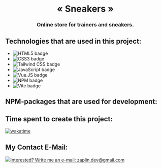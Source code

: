 ﻿<h1 align="center">« Sneakers »</h1>
<h3 align="center">Online store for trainers and sneakers.</h3>

<!-- <a href="https://github.com/alienat3d/icons-for-github/blob/dev/screenshots/sneakers.webp?raw=true" target="_blank">
  <img src="https://github.com/alienat3d/icons-for-github/blob/dev/screenshots/sneakers-small.webp" alt="Sneakers smaller screenshot" align="center">
</a> -->
<!-- <div align="center"><h2><a href="https://alienat3d.github.io/sneakers/" target="_blank">Click to see :computer: <img src="https://github.com/alienat3d/icons-for-github/blob/dev/deploy.svg"></a></h2></div> -->

## Technologies that are used in this project:

- <img src="https://img.shields.io/badge/HTML5-E34F26?logo=html5&logoColor=fff" alt="HTML5 badge">
- <img src="https://img.shields.io/badge/CSS3-1572B6?logo=css3" alt="CSS3 badge">
- <img src="https://img.shields.io/badge/Tailwind%20CSS-06B6D4?logo=tailwindcss" alt="Tailwind CSS badge">
- <img src="https://img.shields.io/badge/JavaScript-F7DF1E?logo=javascript&logoColor=fff" alt="JavaScript badge">
- <img src="https://img.shields.io/badge/Vue.JS-4FC08D?logo=vuedotjs" alt="Vue.JS badge">
- <img src="https://img.shields.io/badge/NPM-CB3837?logo=npm" alt="NPM badge">
- <img src="https://img.shields.io/badge/Vite-646CFF?logo=vite" alt="Vite badge">

## NPM-packages that are used for development:

<!-- - <a href="https://www.npmjs.com/package/gulp-nunjucks-render" target="_blank"><img src="https://img.shields.io/badge/Nunjucks-slategray?logo=nunjucks" alt="Nunjucks badge"></a>
- <a href="https://www.npmjs.com/package/autoprefixer" target="_blank"><img src="https://img.shields.io/badge/Autoprefixer-slategray?logo=autoprefixer" alt="Autoprefixer badge"></a>
- <a href="https://browsersync.io/" target="_blank"><img src="https://img.shields.io/badge/BrowserSync-slategray.svg?logo=data:image/svg%2bxml;base64,PHN2ZyB4bWxucz0iaHR0cDovL3d3dy53My5vcmcvMjAwMC9zdmciIHZpZXdCb3g9IjAgMCAxNDAgMjA0LjEiIGZpbGw9IiNmZmYiPjxwYXRoIGQ9Ik02My41LjMgMS43IDMxLjJBMyAzIDAgMCAwIDAgMzMuOXYxMzYuM2EzIDMgMCAwIDAgMS43IDIuN2w2MS44IDMwLjlhMyAzIDAgMCAwIDQuMy0yLjdWM0EzIDMgMCAwIDAgNjMuNS4zem0xMyAyMDMuNSA2MS44LTMwLjlhMyAzIDAgMCAwIDEuNy0yLjd2LTY2LjNhMyAzIDAgMCAwLTEuNy0yLjdMNzYuNSA3MC4zYTMgMyAwIDAgMC00LjMgMi43djEyOC4xYTMgMyAwIDAgMCA0LjMgMi43eiIvPjwvc3ZnPg==" alt="BrowserSync badge"></a>
- <a href="https://www.npmjs.com/package/gulp-concat" target="_blank"><img src="https://img.shields.io/badge/Gulp%20Concat-slategray" alt="Gulp Concat badge"></a>
- <a href="https://www.npmjs.com/package/gulp-uglify" target="_blank"><img src="https://img.shields.io/badge/Gulp%20UglyfyJS3-slategray" alt="Gulp Uglyfy JS3 badge"></a>
- <a href="https://www.npmjs.com/package/gulp-imagemin" target="_blank"><img src="https://img.shields.io/badge/Gulp%20ImageMin-slategray" alt="Gulp ImageMin badge"></a> -->

## Time spent to create this project:

[![wakatime](https://wakatime.com/badge/user/f37ab12b-d024-4d9e-ae52-28518e6bcaf7/project/cf970401-fd7e-4c78-85d1-93fdfaeb930a.svg)](https://wakatime.com/badge/user/f37ab12b-d024-4d9e-ae52-28518e6bcaf7/project/cf970401-fd7e-4c78-85d1-93fdfaeb930a)

## My Contact E-Mail:

<a href="mailto:zaplin.dev@gmail.com"><img src="https://github.com/alienat3d/icons-for-github/blob/dev/send-email.svg">Interested? Write me an e-mail: zaplin.dev@gmail.com</a>
